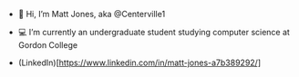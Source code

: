 - 👋 Hi, I’m Matt Jones, aka @Centerville1
- 💻 I’m currently an undergraduate student studying computer science at Gordon College

- (LinkedIn)[https://www.linkedin.com/in/matt-jones-a7b389292/]


<!---
Centerville1/Centerville1 is a ✨ special ✨ repository because its `README.md` (this file) appears on your GitHub profile.
You can click the Preview link to take a look at your changes.
--->
